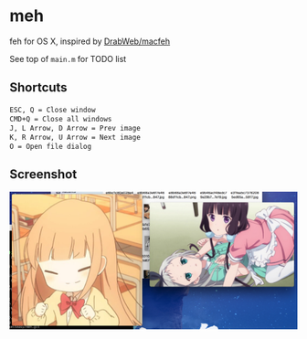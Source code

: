 # meh
feh for OS X, inspired by [DrabWeb/macfeh](https://github.com/DrabWeb/macfeh)

See top of ```main.m``` for TODO list

## Shortcuts
```
ESC, Q = Close window
CMD+Q = Close all windows
J, L Arrow, D Arrow = Prev image
K, R Arrow, U Arrow = Next image
O = Open file dialog
```

## Screenshot

![screenshot](https://raw.githubusercontent.com/takeiteasy/meh/master/screenshot.png)
